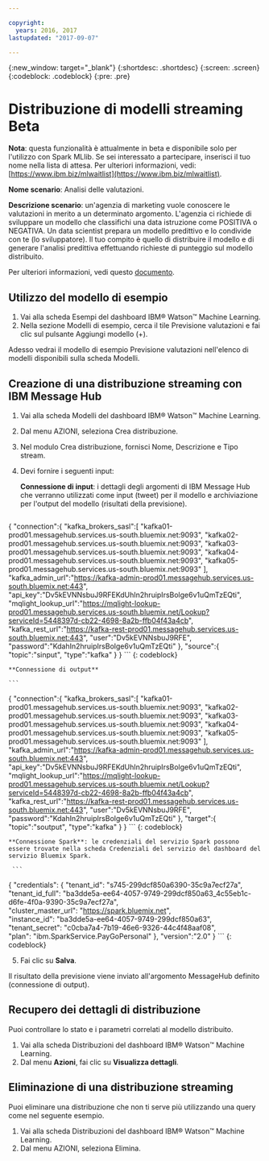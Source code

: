 ```yaml
---

copyright:
  years: 2016, 2017
lastupdated: "2017-09-07"

---
```


{:new_window: target="_blank"}
{:shortdesc: .shortdesc}
{:screen: .screen}
{:codeblock: .codeblock}
{:pre: .pre}

# Distribuzione di modelli streaming <span class='tag--beta'>Beta</span>

**Nota**: questa funzionalità è attualmente in beta e disponibile solo
per l'utilizzo con Spark MLlib. Se sei interessato a partecipare, inserisci il tuo nome nella lista di attesa. Per ulteriori informazioni, vedi: [https://www.ibm.biz/mlwaitlist](https://www.ibm.biz/mlwaitlist).

**Nome scenario**: Analisi delle valutazioni.

**Descrizione scenario**: un'agenzia di marketing vuole conoscere le
valutazioni in merito a un determinato argomento. L'agenzia ci richiede di
sviluppare un modello che classifichi una data istruzione come POSITIVA o
NEGATIVA. Un data scientist prepara un modello predittivo e lo condivide con te (lo sviluppatore). Il tuo compito è quello di distribuire
il modello e di generare l'analisi predittiva effettuando richieste di punteggio sul modello distribuito.

Per ulteriori informazioni, vedi questo [documento](https://github.com/pmservice/tweet-sentiment-prediction).

## Utilizzo del modello di esempio

1. Vai alla scheda Esempi del dashboard IBM® Watson™ Machine
   Learning.
2. Nella sezione Modelli di esempio, cerca il tile Previsione
   valutazioni e fai clic sul pulsante Aggiungi modello (+).

Adesso vedrai il modello di esempio Previsione valutazioni nell'elenco di
modelli disponibili sulla scheda Modelli.


## Creazione di una distribuzione streaming con IBM Message Hub

1.  Vai alla scheda Modelli del dashboard IBM® Watson™ Machine Learning.
2.  Dal menu AZIONI, seleziona Crea distribuzione.
3.  Nel modulo Crea distribuzione, fornisci Nome, Descrizione e Tipo stream.
4.  Devi fornire i seguenti input:

    **Connessione di input**: i dettagli degli argomenti di IBM Message Hub che verranno utilizzati come input (tweet) per il modello e archiviazione per l'output del modello  (risultati della previsione).

    ```
  {
     "connection":{
        "kafka_brokers_sasl":[
           "kafka01-prod01.messagehub.services.us-south.bluemix.net:9093",
         "kafka02-prod01.messagehub.services.us-south.bluemix.net:9093",
         "kafka03-prod01.messagehub.services.us-south.bluemix.net:9093",
         "kafka04-prod01.messagehub.services.us-south.bluemix.net:9093",
         "kafka05-prod01.messagehub.services.us-south.bluemix.net:9093"
        ],
      "kafka_admin_url":"https://kafka-admin-prod01.messagehub.services.us-south.bluemix.net:443",
      "api_key":"Dv5kEVNNsbuJ9RFEKdUhIn2hruipIrsBolge6v1uQmTzEQti",
      "mqlight_lookup_url":"https://mqlight-lookup-prod01.messagehub.services.us-south.bluemix.net/Lookup?serviceId=5448397d-cb22-4698-8a2b-ffb04f43a4cb",
      "kafka_rest_url":"https://kafka-rest-prod01.messagehub.services.us-south.bluemix.net:443",
      "user":"Dv5kEVNNsbuJ9RFE",
      "password":"KdahIn2hruipIrsBolge6v1uQmTzEQti"
     },
   "source":{
        "topic":"sinput",
         "type":"kafka"
      }
  }
    ```
    {: codeblock}

    **Connessione di output**

    ```
 {
    "connection":{
       "kafka_brokers_sasl":[
          "kafka01-prod01.messagehub.services.us-south.bluemix.net:9093",
         "kafka02-prod01.messagehub.services.us-south.bluemix.net:9093",
         "kafka03-prod01.messagehub.services.us-south.bluemix.net:9093",
         "kafka04-prod01.messagehub.services.us-south.bluemix.net:9093",
         "kafka05-prod01.messagehub.services.us-south.bluemix.net:9093"
       ],
      "kafka_admin_url":"https://kafka-admin-prod01.messagehub.services.us-south.bluemix.net:443",
      "api_key":"Dv5kEVNNsbuJ9RFEKdUhIn2hruipIrsBolge6v1uQmTzEQti",
      "mqlight_lookup_url":"https://mqlight-lookup-prod01.messagehub.services.us-south.bluemix.net/Lookup?serviceId=5448397d-cb22-4698-8a2b-ffb04f43a4cb",
      "kafka_rest_url":"https://kafka-rest-prod01.messagehub.services.us-south.bluemix.net:443",
      "user":"Dv5kEVNNsbuJ9RFE",
      "password":"KdahIn2hruipIrsBolge6v1uQmTzEQti"
    },
   "target":{
       "topic":"soutput",
         "type":"kafka"
      }
 }
    ```
    {: codeblock}

    **Connessione Spark**: le credenziali del servizio Spark possono essere trovate nella scheda Credenziali del servizio del dashboard del servizio Bluemix Spark.

     ```
{
     "credentials": {
       "tenant_id": "s745-299dcf850a6390-35c9a7ecf27a",  
      "tenant_id_full": "ba3dde5a-ee64-4057-9749-299dcf850a63_4c55eb1c-d6fe-4f0a-9390-35c9a7ecf27a",  
      "cluster_master_url": "https://spark.bluemix.net",  
      "instance_id": "ba3dde5a-ee64-4057-9749-299dcf850a63",  
      "tenant_secret": "c0cba7a4-7b19-46e6-9326-44c4f48aaf08",  
      "plan": "ibm.SparkService.PayGoPersonal"
     },
         "version":"2.0"
}
     ```
     {: codeblock}

5. Fai clic su **Salva**.

Il risultato della previsione viene inviato all'argomento MessageHub definito (connessione di output).

## Recupero dei dettagli di distribuzione

Puoi controllare lo stato e i parametri correlati al modello distribuito.

1. Vai alla scheda Distribuzioni del dashboard IBM® Watson™ Machine
   Learning.
2. Dal menu **Azioni**, fai clic su **Visualizza dettagli**.

## Eliminazione di una distribuzione streaming

Puoi eliminare una distribuzione che non ti serve più utilizzando una query come nel seguente
esempio.

1. Vai alla scheda Distribuzioni del dashboard IBM® Watson™ Machine
   Learning.
2. Dal menu AZIONI, seleziona Elimina.
